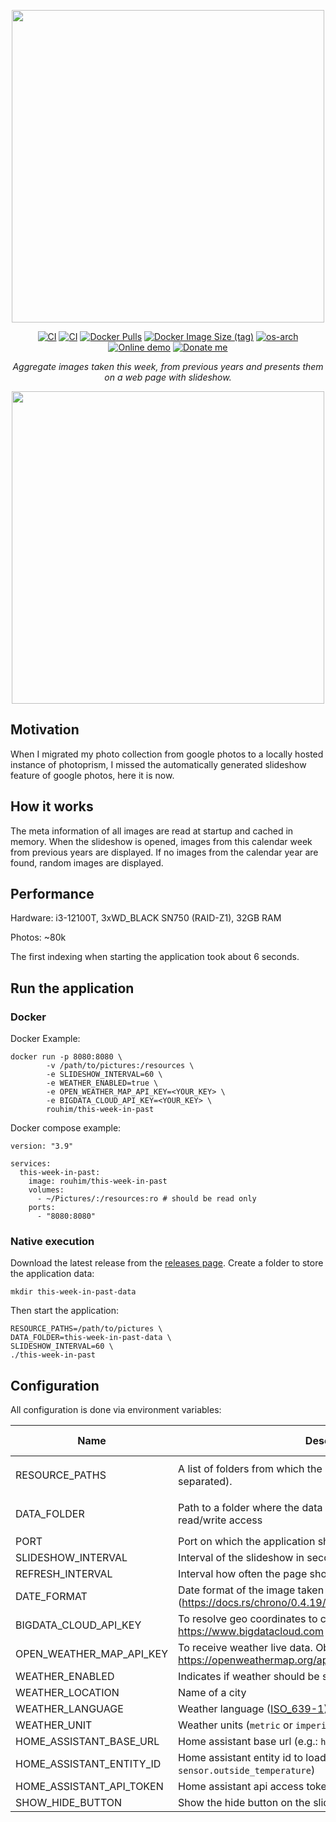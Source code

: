 <p align="center">
  <img src="https://raw.githubusercontent.com/RouHim/this-week-in-past/main/banner.png" width="500">
</p>

<p align="center">
    <a href="https://github.com/RouHim/this-week-in-past/actions/workflows/build-image.yaml"><img src="https://github.com/RouHim/this-week-in-past/actions/workflows/build-image.yaml/badge.svg" alt="CI"></a>
    <a href="https://github.com/RouHim/this-week-in-past/actions/workflows/scheduled-security-audit.yaml"><img src="https://github.com/RouHim/this-week-in-past/actions/workflows/scheduled-security-audit.yaml/badge.svg" alt="CI"></a>
    <a href="https://hub.docker.com/r/rouhim/this-week-in-past"><img alt="Docker Pulls" src="https://img.shields.io/docker/pulls/rouhim/this-week-in-past"></a>
    <a href="https://hub.docker.com/r/rouhim/this-week-in-past/tags"><img alt="Docker Image Size (tag)" src="https://img.shields.io/docker/image-size/rouhim/this-week-in-past/latest"></a>
    <a href="https://hub.docker.com/r/rouhim/this-week-in-past/tags"><img src="https://img.shields.io/badge/ARCH-amd64_•_arm64/v8_•_arm/v7_•_arm/v6-blueviolet" alt="os-arch"></a>
    <a href="http://152.70.175.46/"><img alt="Online demo" src="https://img.shields.io/static/v1?label=Demo&message=available&color=teal"></a>    
    <a href="https://buymeacoffee.com/rouhim"><img alt="Donate me" src="https://img.shields.io/badge/-buy_me_a%C2%A0coffee-gray?logo=buy-me-a-coffee"></a>  </p>

<p align="center">
    <i>Aggregate images taken this week, from previous years and presents them on a web page with slideshow.</i>
</p>

<p align="center">
  <img src="https://raw.githubusercontent.com/RouHim/this-week-in-past/main/screenshot.jpg" width="500">
</p>

## Motivation

When I migrated my photo collection from google photos to a locally hosted instance of photoprism, I missed the
automatically generated slideshow feature of google photos, here it is now.

## How it works

The meta information of all images are read at startup and cached in memory. When the slideshow is opened, images from
this calendar week from previous years are displayed. If no images from the calendar year are found, random images are
displayed.

## Performance

Hardware: i3-12100T, 3xWD_BLACK SN750 (RAID-Z1), 32GB RAM

Photos: ~80k

The first indexing when starting the application took about 6 seconds.

## Run the application

### Docker

Docker Example:

```shell
docker run -p 8080:8080 \
        -v /path/to/pictures:/resources \
        -e SLIDESHOW_INTERVAL=60 \
        -e WEATHER_ENABLED=true \
        -e OPEN_WEATHER_MAP_API_KEY=<YOUR_KEY> \
        -e BIGDATA_CLOUD_API_KEY=<YOUR_KEY> \
        rouhim/this-week-in-past
```

Docker compose example:

```shell
version: "3.9"

services:
  this-week-in-past:
    image: rouhim/this-week-in-past
    volumes:
      - ~/Pictures/:/resources:ro # should be read only
    ports:
      - "8080:8080"
```

### Native execution

Download the latest release from the [releases page](https://github.com/RouHim/this-week-in-past/releases).
Create a folder to store the application data:

```shell
mkdir this-week-in-past-data
```

Then start the application:

```shell
RESOURCE_PATHS=/path/to/pictures \
DATA_FOLDER=this-week-in-past-data \
SLIDESHOW_INTERVAL=60 \
./this-week-in-past
```

## Configuration

All configuration is done via environment variables:

| Name                     | Description                                                                                           | Default value                 |
|--------------------------|-------------------------------------------------------------------------------------------------------|-------------------------------|
| RESOURCE_PATHS           | A list of folders from which the images should be loaded (comma separated).                           | `/resources` (Container only) |
| DATA_FOLDER              | Path to a folder where the data should be stored, needs to read/write access                          | `/data` (Container only)      |
| PORT                     | Port on which the application should listen.                                                          | `8080`                        |
| SLIDESHOW_INTERVAL       | Interval of the slideshow in seconds                                                                  | 30                            |
| REFRESH_INTERVAL         | Interval how often the page should be reloaded in minutes                                             | 180                           |
| DATE_FORMAT              | Date format of the image taken date (https://docs.rs/chrono/0.4.19/chrono/format/strftime/index.html) | %d.%m.%Y                      |
| BIGDATA_CLOUD_API_KEY    | To resolve geo coordinates to city name. Obtain here: https://www.bigdatacloud.com                    |                               |
| OPEN_WEATHER_MAP_API_KEY | To receive weather live data. Obtain here: https://openweathermap.org/api                             |                               |
| WEATHER_ENABLED          | Indicates if weather should be shown in the slideshow                                                 | false                         |
| WEATHER_LOCATION         | Name of a city                                                                                        | Berlin                        |
| WEATHER_LANGUAGE         | Weather language ([ISO_639-1](https://en.wikipedia.org/wiki/ISO_639-1))                               | en                            |
| WEATHER_UNIT             | Weather units (`metric` or `imperial`)                                                                | metric                        |
| HOME_ASSISTANT_BASE_URL  | Home assistant base url (e.g.: `http://192.168.0.123:8123`)                                           |                               |
| HOME_ASSISTANT_ENTITY_ID | Home assistant entity id to load the weather from (e.g.: `sensor.outside_temperature`)                |                               |
| HOME_ASSISTANT_API_TOKEN | Home assistant api access token                                                                       |                               |
| SHOW_HIDE_BUTTON         | Show the hide button on the slideshow                                                                 | false                         |
